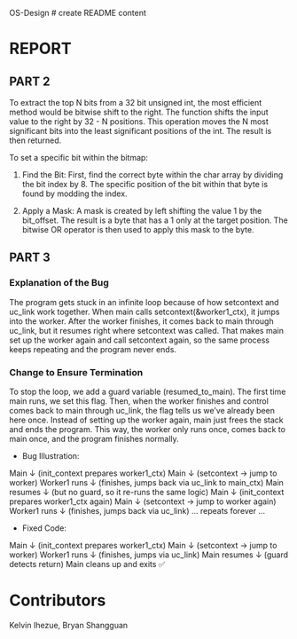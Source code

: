 OS-Design # create README content

# REPORT

## PART 2

To extract the top N bits from a 32 bit unsigned int, the most efficient method would be bitwise shift to the right. The function shifts the input value to the right by 32 - N positions. This operation moves the N most significant bits into the least significant positions of the int. The result is then returned.

To set a specific bit within the bitmap:

1. Find the Bit: First, find the correct byte within the char array by dividing the bit index by 8. The specific position of the bit within that byte is found by modding the index.

2. Apply a Mask: A mask is created by left shifting the value 1 by the bit_offset. The result is a byte that has a 1 only at the target position. The bitwise OR operator is then used to apply this mask to the byte.

## PART 3

### Explanation of the Bug

The program gets stuck in an infinite loop because of how setcontext and uc_link work together. When main calls setcontext(&worker1_ctx), it jumps into the worker. After the worker finishes, it comes back to main through uc_link, but it resumes right where setcontext was called. That makes main set up the worker again and call setcontext again, so the same process keeps repeating and the program never ends.

### Change to Ensure Termination

To stop the loop, we add a guard variable (resumed_to_main). The first time main runs, we set this flag. Then, when the worker finishes and control comes back to main through uc_link, the flag tells us we’ve already been here once. Instead of setting up the worker again, main just frees the stack and ends the program. This way, the worker only runs once, comes back to main once, and the program finishes normally.

-   Bug Illustration:

Main
↓ (init_context prepares worker1_ctx)
Main
↓ (setcontext -> jump to worker)
Worker1 runs
↓ (finishes, jumps back via uc_link to main_ctx)
Main resumes
↓ (but no guard, so it re-runs the same logic)
Main
↓ (init_context prepares worker1_ctx again)
Main
↓ (setcontext -> jump to worker again)
Worker1 runs
↓ (finishes, jumps back via uc_link)
... repeats forever ...

-   Fixed Code:

Main
↓ (init_context prepares worker1_ctx)
Main
↓ (setcontext -> jump to worker)
Worker1 runs
↓ (finishes, jumps via uc_link)
Main resumes
↓ (guard detects return)
Main cleans up and exits ✅

# Contributors

Kelvin Ihezue, Bryan Shangguan
